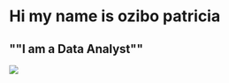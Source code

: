 # Hi my name is ozibo patricia

## ""I am a Data Analyst""

![](https://www.linkedin.com/in/patricia-ozibo-293569274)

